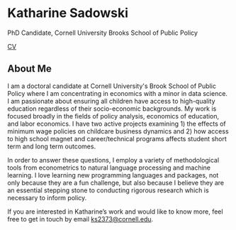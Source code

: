 # Katharine Sadowski

PhD Candidate, Cornell University Brooks School of Public Policy 

[CV](https://github.com/kcsadow/website/blob/ed094632bbaecc13f085eafc84f9775e0d8c8818/public/Sadowski_CV.pdf) 

## About Me

I am a doctoral candidate at Cornell University's Brook School of Public Policy where I am concentrating in economics with a minor in data science. I am passionate about ensuring all children have access to high-quality education regardless of their socio-economic backgrounds. My work is focused broadly in the fields of policy analysis, economics of education, and labor economics. I have two active projects examining 1) the effects of minimum wage policies on childcare business dynamics and 2) how access to high school magnet and career/technical programs affects student short term and long term outcomes. 

In order to answer these questions, I employ a variety of methodological tools from econometrics to natural language processing and machine learning. I love learning new programming languages and packages, not only because they are a fun challenge, but also because I believe they are an essential stepping stone to conducting rigorous research which is necessary to inform policy. 

If you are interested in Katharine’s work and would like to know more, feel free to get in touch by email ks2373@cornell.edu.

<!-- display the social media buttons in your README (credit: carlsednaoui/gitsocial) -->

<!-- or through the links below. [![alt text][1.1]][1] [![alt text][2.1]][2] -->


<!-- links to social media icons -->
<!-- no need to change these -->

<!-- icons with padding -->

[1.1]: http://i.imgur.com/tXSoThF.png (twitter icon with padding)
[2.1]: http://i.imgur.com/0o48UoR.png (github icon with padding)

<!-- icons without padding -->

[1.2]: http://i.imgur.com/wWzX9uB.png (twitter icon without padding)
[2.2]: http://i.imgur.com/9I6NRUm.png (github icon without padding)


<!-- links to your social media accounts -->
<!-- update these accordingly -->

[1]: http://www.twitter.com/kcsadow
[2]: http://www.github.com/kcsadow
